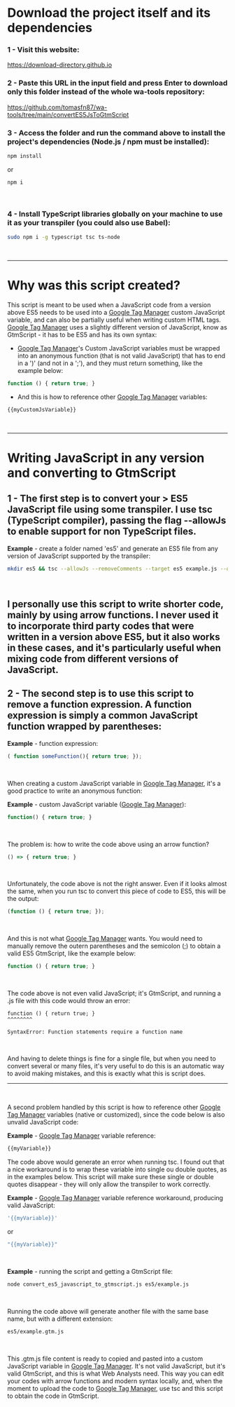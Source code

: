 # Download the project itself and its dependencies

### 1 - Visit this website:
<a href='https://download-directory.github.io'>https://download-directory.github.io</a><br>

### 2 - Paste this URL in the input field and press Enter to download only this folder instead of the whole wa-tools repository:
<a href='https://github.com/tomasfn87/wa-tools/tree/main/convertES5JsToGtmScript'>https://github.com/tomasfn87/wa-tools/tree/main/convertES5JsToGtmScript</a><br>

### 3 - Access the folder and run the command above to install the project's dependencies (Node.js / npm must be installed):

```sh
npm install
```

or

```sh
npm i
```

<br>

### 4 - Install TypeScript libraries globally on your machine to use it as your transpiler (you could also use Babel):

```sh
sudo npm i -g typescript tsc ts-node
```

<br>

---
# Why was this script created?

This script is meant to be used when a JavaScript code from a version above ES5 needs to be used into a <a href="https://tagmanager.google.com/">Google Tag Manager</a> custom JavaScript variable, and can also be partially useful when writing custom HTML tags. <a href="https://tagmanager.google.com/">Google Tag Manager</a> uses a slightly different version of JavaScript, know as GtmScript - it has to be ES5 and has its own syntax:<br>

* <a href="https://tagmanager.google.com/">Google Tag Manager</a>'s Custom JavaScript variables must be wrapped into an anonymous function (that is not valid JavaScript) that has to end in a ')' (and not in a ';'), and they must return something, like the example below:<br>

```javascript
function () { return true; }
```

* And this is how to reference other <a href="https://tagmanager.google.com/">Google Tag Manager</a> variables:<br>

```javascript
{{myCustomJsVariable}}
```

<br>

---
# Writing JavaScript in any version and converting to GtmScript

## 1 - The first step is to convert your > ES5 JavaScript file using some transpiler. I use tsc (TypeScript compiler), passing the flag --allowJs to enable support for non TypeScript files.

<strong>Example</strong> - create a folder named 'es5' and generate an ES5 file from any version of JavaScript supported by the transpiler:<br>

```sh
mkdir es5 && tsc --allowJs --removeComments --target es5 example.js --outDir es5
```

<br>

I personally use this script to write shorter code, mainly by using arrow functions. I never used it to incorporate third party codes that were written in a version above ES5, but it also works in these cases, and it's particularly useful when mixing code from different versions of JavaScript.<br>
---
## 2 - The second step is to use this script to remove a function expression. A function expression is simply a common JavaScript function wrapped by parentheses:
<strong>Example</strong> - function expression:<br>

```javascript
( function someFunction(){ return true; });
```

<br>

When creating a custom JavaScript variable in <a href="https://tagmanager.google.com/">Google Tag Manager</a>, it's a good practice to write an anonymous function:<br>

<strong>Example</strong> - custom JavaScript variable (<a href="https://tagmanager.google.com/">Google Tag Manager</a>):<br>

```javascript
function() { return true; }
```

<br>

The problem is: how to write the code above using an arrow function?<br>

```javascript
() => { return true; }
```

<br>

Unfortunately, the code above is not the right answer. Even if it looks almost the same, when you run tsc to convert this piece of code to ES5, this will be the output:<br>

```javascript
(function () { return true; });
```

<br>

And this is not what <a href="https://tagmanager.google.com/">Google Tag Manager</a> wants. You would need to manually remove the outern parentheses and the semicolon (;) to obtain a valid ES5 GtmScript, like the example below:

```javascript
function () { return true; }
```

<br>

The code above is not even valid JavaScript; it's GtmScript, and running a .js file with this code would throw an error:<br>

```
function () { return true; }
^^^^^^^^

SyntaxError: Function statements require a function name
```

<br>

And having to delete things is fine for a single file, but when you need to convert several or many files, it's very useful to do this is an automatic way to avoid making mistakes, and this is exactly what this is script does.<br>

---
<br>

A second problem handled by this script is how to reference other <a href="https://tagmanager.google.com/">Google Tag Manager</a> variables (native or customized), since the code below is also unvalid JavaScript code:

<strong>Example</strong> - <a href="https://tagmanager.google.com/">Google Tag Manager</a> variable reference:<br>

```javascript
{{myVariable}}
```

The code above would generate an error when running tsc. I found out that a nice workaround is to wrap these variable into single ou double quotes, as in the examples below. This script will make sure these single or double quotes disappear - they will only allow the transpiler to work correctly.

<strong>Example</strong> - <a href="https://tagmanager.google.com/">Google Tag Manager</a> variable reference workaround, producing valid JavaScript:<br>

```javascript
'{{myVariable}}'
```

or

```javascript
"{{myVariable}}"
```

<br>

<strong>Example</strong> - running the script and getting a GtmScript file:<br>

```sh
node convert_es5_javascript_to_gtmscript.js es5/example.js
```

<br>

Running the code above will generate another file with the same base name, but with a different extension:<br>

```sh
es5/example.gtm.js
```

<br>

This .gtm.js file content is ready to copied and pasted into a custom JavaScript variable in <a href="https://tagmanager.google.com/">Google Tag Manager</a>. It's not valid JavaScript, but it's valid GtmScript, and this is what Web Analysts need. This way you can edit your codes with arrow functions and modern syntax locally, and, when the moment to upload the code to <a href="https://tagmanager.google.com/">Google Tag Manager</a>, use tsc and this script to obtain the code in GtmScript.<br>

